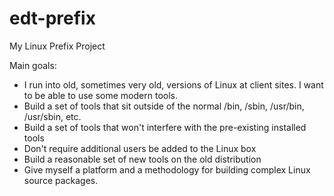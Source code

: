 edt-prefix
==========

My Linux Prefix Project

Main goals:

* I run into old, sometimes very old, versions of Linux at client sites. I want to be able to use some modern tools.
* Build a set of tools that sit outside of the normal /bin, /sbin, /usr/bin, /usr/sbin, etc.
* Build a set of tools that won't interfere with the pre-existing installed tools
* Don't require additional users be added to the Linux box
* Build a reasonable set of new tools on the old distribution
* Give myself a platform and a methodology for building complex Linux source packages.


